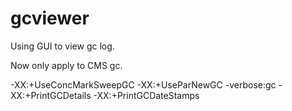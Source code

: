 gcviewer
========

Using GUI to view gc log.

Now only apply to CMS gc.

-XX:+UseConcMarkSweepGC 
-XX:+UseParNewGC 
-verbose:gc 
-XX:+PrintGCDetails 
-XX:+PrintGCDateStamps 